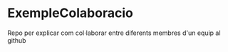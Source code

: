 # ExempleColaboracio
Repo per explicar com col·laborar entre diferents membres d'un equip al github
